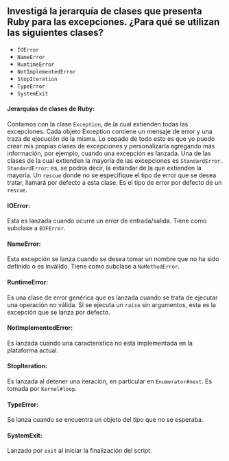 ## Investigá la jerarquía de clases que presenta Ruby para las excepciones. ¿Para qué se utilizan las siguientes clases?

  + `IOError`
  + `NameError`
  + `RuntimeError`
  + `NotImplementedError`
  + `StopIteration`
  + `TypeError`
  + `SystemExit`

#### Jerarquías de clases de Ruby:

  Contamos con la clase `Exception`, de la cual extienden todas las excepciones. Cada objeto Exception contiene un mensaje de error y
una traza de ejecución de la misma. Lo copado de todo esto es que yo puedo crear mis propias clases de excepciones y personalizarla
agregando más información, por ejemplo, cuando una excepción es lanzada.
  Una de las clases de la cual extienden la mayoría de las excepciones es `StandardError`.
  `StandardError`: es, se podría decir, la estándar de la que extienden la mayoría. Un `rescue` donde no se especifique el
tipo de error que se desea tratar, llamará por defecto a esta clase. Es el tipo de error por defecto de un `rescue`.

#### IOError:
  Esta es lanzada cuando ocurre un error de entrada/salida. Tiene como subclase a `EOFError`.

#### NameError:
  Esta excepción se lanza cuando se desea tomar un nombre que no ha sido definido o es inválido. Tiene como subclase a `NoMethodError`.

#### RuntimeError:
  Es una clase de error genérica que es lanzada cuando se trata de ejecutar una operación no válida. Si se ejecuta un `raise`
  sin argumentos, esta es la excepción que se lanza por defecto.

#### NotImplementedError:
  Es lanzada cuando una característica no está implementada en la plataforma actual.

#### StopIteration:
  Es lanzada al detener una iteración, en particular en `Enumerator#next`. Es tomada por `Kernel#loop`.

#### TypeError:
  Se lanza cuando se encuentra un objeto del tipo que no se esperaba.

#### SystemExit:
  Lanzado por `exit` al iniciar la finalización del script.
